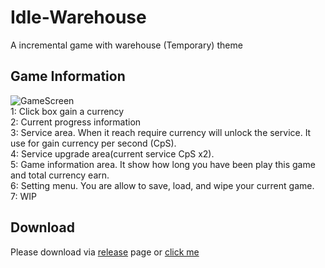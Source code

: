 # Idle-Warehouse  
A incremental game with warehouse (Temporary) theme  
  
## Game Information  
![GameScreen](http://i.imgur.com/E76JLMO.png)  
1: Click box gain a currency  
2: Current progress information  
3: Service area. When it reach require currency will unlock the service. It use for gain currency per second (CpS).  
4: Service upgrade area(current service CpS x2).  
5: Game information area. It show how long you have been play this game and total currency earn.  
6: Setting menu. You are allow to save, load, and wipe your current game.  
7: WIP  
  
## Download  
Please download via [release](https://github.com/psuhsien/Idle-Warehouse/releases) page or [click me](https://github.com/psuhsien/Idle-Warehouse/releases/download/IDv0.03/Idle-Warehouse.Alpha.v0.03.zip)  
